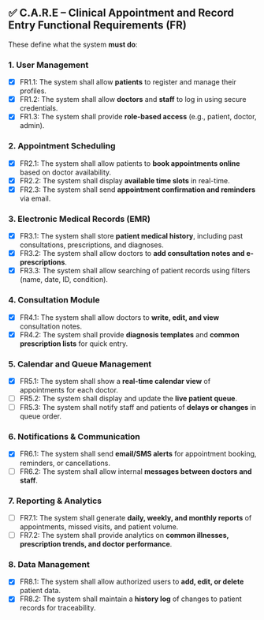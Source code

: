 ## ✅ C.A.R.E – Clinical Appointment and Record Entry Functional Requirements (FR)

These define what the system **must do**:

### 1. **User Management**

-   [x] FR1.1: The system shall allow **patients** to register and manage their profiles.
-   [x] FR1.2: The system shall allow **doctors** and **staff** to log in using secure credentials.
-   [x] FR1.3: The system shall provide **role-based access** (e.g., patient, doctor, admin).

### 2. **Appointment Scheduling**

-   [x] FR2.1: The system shall allow patients to **book appointments online** based on doctor availability.
-   [x] FR2.2: The system shall display **available time slots** in real-time.
-   [x] FR2.3: The system shall send **appointment confirmation and reminders** via email.

### 3. **Electronic Medical Records (EMR)**

-   [x] FR3.1: The system shall store **patient medical history**, including past consultations, prescriptions, and diagnoses.
-   [x] FR3.2: The system shall allow doctors to **add consultation notes and e-prescriptions**.
-   [x] FR3.3: The system shall allow searching of patient records using filters (name, date, ID, condition).

### 4. **Consultation Module**

-   [x] FR4.1: The system shall allow doctors to **write, edit, and view** consultation notes.
-   [x] FR4.2: The system shall provide **diagnosis templates** and **common prescription lists** for quick entry.

### 5. **Calendar and Queue Management**

-   [x] FR5.1: The system shall show a **real-time calendar view** of appointments for each doctor.
-   [ ] FR5.2: The system shall display and update the **live patient queue**.
-   [ ] FR5.3: The system shall notify staff and patients of **delays or changes** in queue order.

### 6. **Notifications & Communication**

-   [x] FR6.1: The system shall send **email/SMS alerts** for appointment booking, reminders, or cancellations.
-   [ ] FR6.2: The system shall allow internal **messages between doctors and staff**.

### 7. **Reporting & Analytics**

-   [ ] FR7.1: The system shall generate **daily, weekly, and monthly reports** of appointments, missed visits, and patient volume.
-   [ ] FR7.2: The system shall provide analytics on **common illnesses, prescription trends, and doctor performance**.

### 8. **Data Management**

-   [x] FR8.1: The system shall allow authorized users to **add, edit, or delete** patient data.
-   [x] FR8.2: The system shall maintain a **history log** of changes to patient records for traceability.
